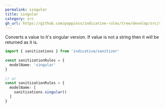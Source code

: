 ```yaml
---
permalink: singular
title: singular
category: src
gh_url: https://github.com/poppinss/indicative-rules/tree/develop/src/sanitizations/singular.ts
---
```


Converts a value to it's singular version. If value is not a string
then it will be returned as it is.
 
```ts
import { sanitizations } from 'indicative/sanitizer'
 
const sanitizationRules = {
  modelName: 'singular'
}
 
// or
const sanitizationRules = {
  modelName: [
    sanitizations.singular()
  ]
}
```